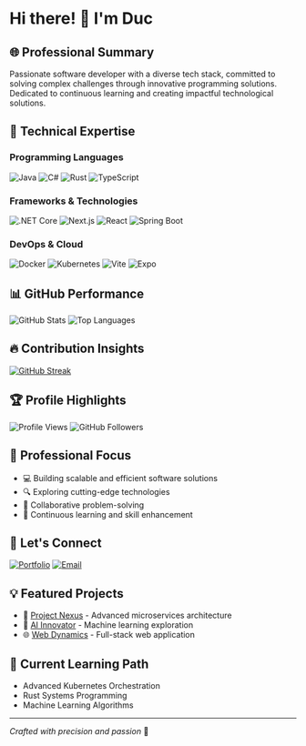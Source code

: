 # Hi there! 👋 I'm Duc

## 🌐 Professional Summary
Passionate software developer with a diverse tech stack, committed to solving complex challenges through innovative programming solutions. Dedicated to continuous learning and creating impactful technological solutions.

## 🚀 Technical Expertise
### Programming Languages
![Java](https://img.shields.io/badge/Java-ED8B00?style=for-the-badge&logo=openjdk&logoColor=white)
![C#](https://img.shields.io/badge/C%23-239120?style=for-the-badge&logo=c-sharp&logoColor=white)
![Rust](https://img.shields.io/badge/Rust-000000?style=for-the-badge&logo=rust&logoColor=white)
![TypeScript](https://img.shields.io/badge/TypeScript-007ACC?style=for-the-badge&logo=typescript&logoColor=white)

### Frameworks & Technologies
![.NET Core](https://img.shields.io/badge/.NET_Core-512BD4?style=for-the-badge&logo=dotnet&logoColor=white)
![Next.js](https://img.shields.io/badge/Next.js-000000?style=for-the-badge&logo=nextdot-js&logoColor=white)
![React](https://img.shields.io/badge/React-20232A?style=for-the-badge&logo=react&logoColor=61DAFB)
![Spring Boot](https://img.shields.io/badge/Spring_Boot-6DB33F?style=for-the-badge&logo=spring-boot&logoColor=white)

### DevOps & Cloud
![Docker](https://img.shields.io/badge/Docker-2496ED?style=for-the-badge&logo=docker&logoColor=white)
![Kubernetes](https://img.shields.io/badge/Kubernetes-326CE5?style=for-the-badge&logo=kubernetes&logoColor=white)
![Vite](https://img.shields.io/badge/Vite-646CFF?style=for-the-badge&logo=vite&logoColor=white)
![Expo](https://img.shields.io/badge/Expo-000020?style=for-the-badge&logo=expo&logoColor=white)

## 📊 GitHub Performance
![GitHub Stats](https://github-readme-stats.vercel.app/api?username=hien-duc&show_icons=true&theme=radical)
![Top Languages](https://github-readme-stats.vercel.app/api/top-langs/?username=hien-duc&layout=compact&theme=radical)

## 🔥 Contribution Insights
[![GitHub Streak](https://github-readme-streak-stats.herokuapp.com?user=hien-duc&theme=onedark&hide_border=true)](https://git.io/streak-stats)

## 🏆 Profile Highlights
![Profile Views](https://komarev.com/ghpvc/?username=hien-duc&color=blue)
![GitHub Followers](https://img.shields.io/github/followers/hien-duc?style=social)

## 🌟 Professional Focus
- 💻 Building scalable and efficient software solutions
- 🔍 Exploring cutting-edge technologies
- 🤝 Collaborative problem-solving
- 🚀 Continuous learning and skill enhancement

## 🤝 Let's Connect
[![Portfolio](https://img.shields.io/badge/Portfolio-000000?style=for-the-badge&logo=About.me&logoColor=white)](https://your-portfolio-website.com)
[![Email](https://img.shields.io/badge/Email-D14836?style=for-the-badge&logo=gmail&logoColor=white)](mailto:duc.t.cit21@eiu.edu.vn)

## 💡 Featured Projects
- 🚧 [Project Nexus](https://github.com/hien-duc/project-nexus) - Advanced microservices architecture
- 🧠 [AI Innovator](https://github.com/hien-duc/ai-innovator) - Machine learning exploration
- 🌐 [Web Dynamics](https://github.com/hien-duc/web-dynamics) - Full-stack web application

## 🎯 Current Learning Path
- Advanced Kubernetes Orchestration
- Rust Systems Programming
- Machine Learning Algorithms

---
*Crafted with precision and passion* 🚀
